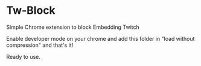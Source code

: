 # Tw-Block
Simple Chrome extension to block Embedding Twitch 

Enable developer mode on your chrome and add this folder in "load without compression" and that's it!

Ready to use.
